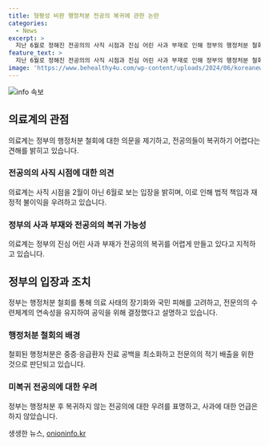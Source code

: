 ```yaml
---
title: 형평성 비판 행정처분 전공의 복귀에 관한 논란
categories:
  - News
excerpt: >
  지난 6월로 정해진 전공의의 사직 시점과 진심 어린 사과 부재로 인해 정부의 행정처분 철회에도 전공의의 복귀 여부는 미지수다. 보건복지부 장관은 행정처분 중단을 밝히며 전공의들의 복귀 여부와 상관없이 행정처분을 하지 않기로 결정했고, 의료계는 이를 지켜봐야 한다고 주장하고 있다. 전공의들은 사직 시점을 지난 2월로 주장하며, 정부의 사과 부재와 재정적 불이익 등으로 복귀가 어려울 수 있다는 우려가 제기되고 있다.
feature_text: >
  지난 6월로 정해진 전공의의 사직 시점과 진심 어린 사과 부재로 인해 정부의 행정처분 철회에도 전공의의 복귀 여부는 미지수다. 보건복지부 장관은 행정처분 중단을 밝히며 전공의들의 복귀 여부와 상관없이 행정처분을 하지 않기로 결정했고, 의료계는 이를 지켜봐야 한다고 주장하고 있다. 전공의들은 사직 시점을 지난 2월로 주장하며, 정부의 사과 부재와 재정적 불이익 등으로 복귀가 어려울 수 있다는 우려가 제기되고 있다.
image: 'https://www.behealthy4u.com/wp-content/uploads/2024/06/koreanews.jpg'
---
```


<p><img src="https://www.behealthy4u.com/wp-content/uploads/2024/06/koreanews.jpg" alt="info 속보" /></p>

<h2 data-ke-size="size26">의료계의 관점</h2>

<p data-ke-size="size16">의료계는 정부의 행정처분 철회에 대한 의문을 제기하고, 전공의들이 복귀하기 어렵다는 견해를 밝히고 있습니다.</p>

<h3>전공의의 사직 시점에 대한 의견</h3>

<p data-ke-size="size16">의료계는 사직 시점을 2월이 아닌 6월로 보는 입장을 밝히며, 이로 인해 법적 책임과 재정적 불이익을 우려하고 있습니다.</p>

<h3>정부의 사과 부재와 전공의의 복귀 가능성</h3>

<p data-ke-size="size16">의료계는 정부의 진심 어린 사과 부재가 전공의의 복귀를 어렵게 만들고 있다고 지적하고 있습니다.</p>

<h2 data-ke-size="size26">정부의 입장과 조치</h2>

<p data-ke-size="size16">정부는 행정처분 철회를 통해 의료 사태의 장기화와 국민 피해를 고려하고, 전문의의 수련체계의 연속성을 유지하여 공익을 위해 결정했다고 설명하고 있습니다.</p>

<h3>행정처분 철회의 배경</h3>

<p data-ke-size="size16">철회된 행정처분은 중증·응급환자 진료 공백을 최소화하고 전문의의 적기 배출을 위한 것으로 판단되고 있습니다.</p>

<h3>미복귀 전공의에 대한 우려</h3>

<p data-ke-size="size16">정부는 행정처분 후 복귀하지 않는 전공의에 대한 우려를 표명하고, 사과에 대한 언급은 하지 않았습니다.</p>
생생한 뉴스, <a href="https://onioninfo.kr" rel="dofollow">onioninfo.kr</a>


